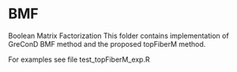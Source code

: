 # BMF
Boolean Matrix Factorization
This folder contains implementation of GreConD BMF method and the proposed topFiberM method.

For examples see file test_topFiberM_exp.R
